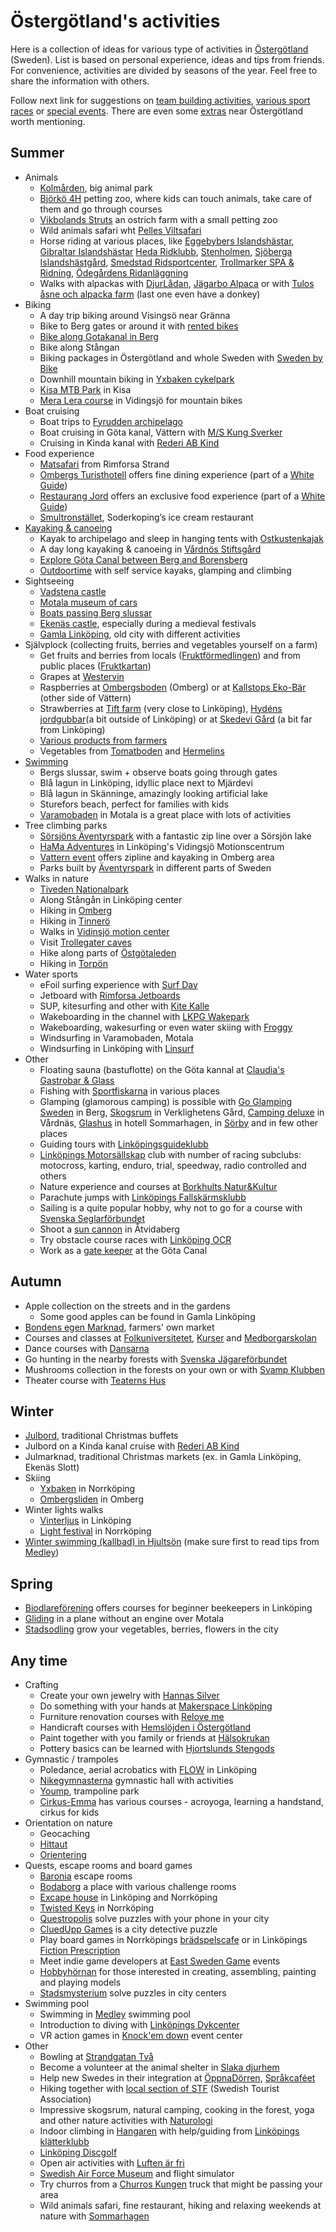 Östergötland's activities
=========================

Here is a collection of ideas for various type of activities in [Östergötland](https://en.wikipedia.org/wiki/%C3%96sterg%C3%B6tland) (Sweden). List is based on personal experience, ideas and tips from friends. For convenience, activities are divided by seasons of the year. Feel free to share the information with others.

Follow next link for suggestions on [team building activities](team_building_activities.md), [various sport races](sport_races.md) or [special events](events.md). There are even some [extras](extras.md) near Östergötland worth mentioning.

Summer
------
* Animals
  * [Kolmården](https://www.kolmarden.com/), big animal park
  * [Björkö 4H](http://www.bjorko4hgard.se/) petting zoo, where kids can touch animals, take care of them and go through courses
  * [Vikbolands Struts](https://vikbolandsstruts.se/) an ostrich farm with a small petting zoo
  * Wild animals safari wht [Pelles Viltsafari](https://www.viltsafari.se/)
  * Horse riding at various places, like [Eggebybers Islandshästar](http://www.eggebyberg.se/), [Gibraltar Islandshästar](http://gibraltarislandshastar.se/) [Heda Ridklubb](https://www.hedaridklubb.se/), [Stenholmen](http://www.stenholmen.nu/), [Sjöberga Islandshästgård](http://www.sjoberga.se/), [Smedstad Ridsportcenter](https://hsoab.se/), [Trollmarker SPA & Ridning](https://trollmarker.se/ridning/), [Ödegårdens Ridanläggning](https://odegarden.se/)
  * Walks with alpackas with [DjurLådan](https://djurladan.se/tjanster/aktiviterer), [Jägarbo Alpaca](https://jagarbo.se/alpackapromenad/) or with [Tulos åsne och alpacka farm](https://tulosfarm.se/upplevelser) (last one even have a donkey)
* Biking
  * A day trip biking around Visingsö near Gränna
  * Bike to Berg gates or around it with [rented bikes](https://www.gotakanal.se/sv/263719/Cykeluthyrning-vid-Bergs-slussar/)
  * [Bike along Gotakanal in Berg](https://visitlinkoping.se/sommar/cykelsemester-i-link%C3%B6ping-och-l%C3%A4ngs-g%C3%B6ta-kanal)
  * Bike along Stångan
  * Biking packages in Östergötland and whole Sweden with [Sweden by Bike](https://swedenbybike.com/cykelpaket/)
  * Downhill mountain biking in [Yxbaken cykelpark](https://www.yxbacken.nu/cykelpark)
  * [Kisa MTB Park](https://kisamtbpark.com/) in Kisa
  * [Mera Lera course](https://www.meraleramtb.com/meraleramtb/sida/69548/skills-area-vidingsjo) in Vidingsjö for mountain bikes
* Boat cruising
  * Boat trips to [Fyrudden archipelago](http://www.harstena.se/kommunikationer/skargardstrafiken.htm)
  * Boat cruising in Göta kanal, Vättern with [M/S Kung Sverker](https://www.kungsverker.se/kryssningar)
  * Cruising in Kinda kanal with [Rederi AB Kind](https://www.rederiabkind.se/)
* Food experience
  * [Matsafari](https://www.rimforsastrand.se/restaurang/matsafari/) from Rimforsa Strand
  * [Ombergs Turisthotell](http://ombergsturisthotell.com/restaurang/) offers fine dining experience (part of a [White Guide](https://whiteguide.com/))
  * [Restaurang Jord](https://restaurangjord.se/) offers an exclusive food experience (part of a [White Guide](https://whiteguide.com/))
  * [Smultronstället](http://www.smultronstallet.se/), Soderkoping’s ice cream restaurant
* [Kayaking & canoeing](https://visitlinkoping.se/kanot-kajak)
  * Kayak to archipelago and sleep in hanging tents with [Ostkustenkajak](http://ostkustenkajak.se/)
  * A day long kayaking & canoeing in [Vårdnös Stiftsgård](http://www.vardnas.se/)
  * [Explore Göta Canal between Berg and Borensberg](http://glasbruket.com/aktiviteter/)
  * [Outdoortime](http://www.outdoortime.se/) with self service kayaks, glamping and climbing
* Sightseeing
  * [Vadstena castle](http://vadstenaslott.com/)
  * [Motala museum of cars](http://www.motormuseum.se/)
  * [Boats passing Berg slussar](https://www.gotakanal.se/en/225251/Lock-gate-exhibition-Berg-locks/)
  * [Ekenäs castle](http://www.ekenasslott.se/), especially during a medieval festivals
  * [Gamla Linköping](https://gamlalinkoping.se/in-english/), old city with different activities
* Självplock (collecting fruits, berries and vegetables yourself on a farm)
  * Get fruits and berries from locals ([Fruktförmedlingen](https://www.aktavara.org/fruktformedlingen)) and from public places ([Fruktkartan](https://fruktkartan.se/))
  * Grapes at [Westervin](https://www.facebook.com/Westervin-113025693379478/)
  * Raspberries at [Ombergsboden](http://www.ombergsboden.se/) (Omberg) or at [Kallstops Eko-Bär](https://www.kallstorpsekobar.se/) (other side of Vättern)
  * Strawberries at [Tift farm](http://tift.se/) (very close to Linköping), [Hydéns jordgubbar](https://www.facebook.com/Hyd%C3%A9ns-jordgubbar-106734317974/)(a bit outside of Linköping) or at [Skedevi Gård](https://skedevigard.com/) (a bit far from Linköping)
  * [Various products from farmers](https://www.gardsnara.se/ostergotland)
  * Vegetables from [Tomatboden](http://www.tomatboden.se/aktuellt/) and [Hermelins](https://www.hermelins.se/gronsaker/)
* [Swimming](https://visitlinkoping.se/sommar/badplatser-i-link%C3%B6ping)
  * Bergs slussar, swim + observe boats going through gates
  * Blå lagun in Linköping, idyllic place next to Mjärdevi
  * Blå lagun in Skänninge, amazingly looking artificial lake
  * Sturefors beach, perfect for families with kids
  * [Varamobaden](https://start.motala.se/en/experience-visit/varamobaden) in Motala is a great place with lots of activities
* Tree climbing parks
  * [Sörsjöns Äventyrspark](https://aventyrsupplevelser.com/sorsjon/) with a fantastic zip line over a Sörsjön lake
  * [HaMa Adventures](https://www.facebook.com/HaMaAdventures/) in Linköping's Vidingsjö Motionscentrum
  * [Vattern event](http://www.vatternevent.se/) offers zipline and kayaking in Omberg area
  * Parks built by [Äventyrspark](https://aventyrsupplevelser.com/aventyrsbygge/) in different parts of Sweden
* Walks in nature
  * [Tiveden Nationalpark](https://www.sverigesnationalparker.se/park/tivedens-nationalpark/)
  * Along Stångån in Linköping center
  * Hiking in [Omberg](https://www.sveaskog.se/upplev-naturen/besoksomraden/ekopark-omberg/)
  * Hiking in [Tinnerö](https://www.lansstyrelsen.se/ostergotland/besoksmal/naturreservat/tinnero-eklandskap-naturreservat.html)
  * Walks in [Vidinsjö motion center](https://www.naturkartan.se/sv/ostergotlands-lan/vidingsjo-motionscentrum)
  * Visit [Trollegater caves](https://www.lansstyrelsen.se/ostergotland/besoksmal/naturreservat/trollegater-naturreservat.html)
  * Hike along parts of [Östgötaleden](https://www.ostgotaleden.se/sv/)
  * Hiking in [Torpön](https://www.ostgotaleden.se/sv/144769/Torpon-i-Sommen/)
* Water sports
  * eFoil surfing experience with [Surf Day](https://surfday.se/)
  * Jetboard with [Rimforsa Jetboards](https://rimforsajetboards.se/)
  * SUP, kitesurfing and other with [Kite Kalle](https://www.kitekalle.se/linkoping.php)
  * Wakeboarding in the channel with [LKPG Wakepark](http://www.lkpgwakepark.se/)
  * Wakeboarding, wakesurfing or even water skiing with [Froggy](https://froggy.se/se/vattensport/kurser-wakeboard-info-kurs-wakeboard~244/)
  * Windsurfing in Varamobaden, Motala
  * Windsurfing in Linköping with [Linsurf](https://www.linsurf.com/)
* Other
  * Floating sauna (bastuflotte) on the Göta kannal at [Claudia's Gastrobar & Glass](https://www.claudiasgg.se/)
  * Fishing with [Sportfiskarna](https://www.sportfiskarna.se/) in various places
  * Glamping (glamorous camping) is possible with [Go Glamping Sweden](https://goglampingsweden.se/) in Berg, [Skogsrum](https://naturlogi.se/skogsrum/) in Verklighetens Gård, [Camping deluxe](https://www.vardnas.se/boende/glamping-camping-deluxe.html) in Vårdnäs, [Glashus](https://www.sommarhagen.se/SV/Upplevelser/Glamping) in hotell Sommarhagen, in [Sörby](https://sorbyglamping.se/) and in few other places
  * Guiding tours with [Linköpingsguideklubb](http://linkopingsguideklubb.se/kalender-guidningar/)
  * [Linköpings Motorsällskap](https://lms.se/) club with number of racing subclubs: motocross, karting, enduro, trial, speedway, radio controlled and others
  * Nature experience and courses at [Borkhults Natur&Kultur](https://www.borkhult.se/kurser.html)
  * Parachute jumps with [Linköpings Fallskärmsklubb](https://linkopingsfallskarmsklubb.se/)
  * Sailing is a quite popular hobby, why not to go for a course with [Svenska Seglarförbundet](https://www.svensksegling.se/lardigsegla/SSFSeglarskola/Hittadinseglarskola/)
  * Shoot a [sun cannon](http://solkanonklubben.se/solkanonen/) in Åtvidaberg
  * Try obstacle course races with [Linköping OCR](https://www.facebook.com/linkopingocr)
  * Work as a [gate keeper](https://www.gotakanal.se/sv/ab-gota-kanalbolag/slussvard/) at the Göta Canal

Autumn
------
* Apple collection on the streets and in the gardens
  * Some good apples can be found in Gamla Linköping
* [Bondens egen Marknad](https://bondensegen.com/linkoping/), farmers' own market
* Courses and classes at [Folkuniversitetet](https://www.folkuniversitetet.se/kurser-utbildningar/), [Kurser](https://www.kurser.se/) and [Medborgarskolan](https://www.medborgarskolan.se/kurser-och-evenemang/)
* Dance courses with [Dansarna](https://dansarna.se/index.php/en/courses-events/event-calendar)
* Go hunting in the nearby forests with [Svenska Jägareförbundet](https://jagareforbundet.se/syd/ostergotlands-lan/jagareforbundet-ostergotland/)
* Mushrooms collection in the forests on your own or with [Svamp Klubben](https://svampklubben.org/)
* Theater course with [Teaterns Hus](http://teaternshus.se/teaterskola/)

Winter
------
* [Julbord](http://www.julbordsportalen.se/julbord-i-linkoping), traditional Christmas buffets
* Julbord on a Kinda kanal cruise with [Rederi AB Kind](https://www.rederiabkind.se/vara-kryssningar/vinter-och-julupplevelse-med-ms-kind-i-linkoping/)
* Julmarknad, traditional Christmas markets (ex. in Gamla Linköping, Ekenäs Slott)
* Skiing
  * [Yxbaken](https://www.yxbacken.nu/) in Norrköping
  * [Ombergsliden](http://ombergsliden.se/) in Omberg
* Winter lights walks
  * [Vinterljus](https://www.linkoping.se/vinterljuskampanj/) in Linköping
  * [Light festival](https://norrkopinglightfestival.se/) in Norrköping
* [Winter swimming (kallbad) in Hjultsön](https://www.kallbad.nu/platser-for-kalla-bad-i-linkoping/) (make sure first to read tips from [Medley](https://www.medley.se/blogg/vinterbad-kan-det-verkligen-vara-nagot))

Spring
------
* [Biodlareförening](http://www.linkopingsbiodlarna.se/) offers courses for beginner beekeepers in Linköping
* [Gliding](https://motalaflygklubb.se/index.php/presentkort) in a plane without an engine over Motala
* [Stadsodling](https://www.linkoping.se/uppleva-och-gora/friluftsliv-och-parker/stadsodla/) grow your vegetables, berries, flowers in the city

Any time
--------
* Crafting
  * Create your own jewelry with [Hannas Silver](http://hannassilver.se/Kurser/)
  * Do something with your hands at [Makerspace Linköping](https://makerslink.se/)
  * Furniture renovation courses with [Relove me](https://reloveme.se/kurser/)
  * Handicraft courses with [Hemslöjden i Östergötland](https://www.hemslojdeniostergotland.se/kurser)
  * Paint together with you family or friends at [Hälsokrukan](https://halsokrukan.se/aktivitet)
  * Pottery basics can be learned with [Hjortslunds Stengods](https://www.hjortslund.se/prova-pa-drejning/)
* Gymnastic / trampoles
  * Poledance, aerial acrobatics with [FLOW](https://flowpole.se/linkoping/) in Linköping
  * [Nikegymnasterna](http://www.nikegymnasterna.com/) gymnastic hall with activities
  * [Yoump](https://www.yoump.se/parker/linkoping), trampoline park
  * [Cirkus-Emma](http://www.cirkusemma.se/) has various courses - acroyoga, learning a handstand, cirkus for kids
* Orientation on nature
  * Geocaching
  * [Hittaut](https://www.orientering.se/provapaaktiviteter/hittaut/)
  * [Orientering](https://www.orientering.se/)
* Quests, escape rooms and board games
  * [Baronia](https://www.baronia.se/) escape rooms
  * [Bodaborg](https://www.bodaborg.se/#intro) a place with various challenge rooms
  * [Excape house](https://escapehouse.se/) in Linköping and Norrköping
  * [Twisted Keys](http://www.twistedkeys.com/en/home/) in Norrköping
  * [Questropolis](https://questropolis.se/) solve puzzles with your phone in your city
  * [CluedUpp Games](https://www.cluedupp.com/) is a city detective puzzle
  * Play board games in Norrköpings [brädspelscafe](https://bradspelscafe.se/aktiviteter/) or in Linköpings [Fiction Prescription](https://www.facebook.com/fiction.prescription/events)
  * Meet indie game developers at [East Sweden Game](https://eastswedengame.se/activities/) events
  * [Hobbyhörnan](http://www.hobbyhornan.com/) for those interested in creating, assembling, painting and playing models
  * [Stadsmysterium](https://stadsmysterium.se/) solve puzzles in city centers
* Swimming pool
  * Swimming in [Medley](https://www.medley.se/vara-anlaggningar/linkopings-simhall) swimming pool
  * Introduction to diving with [Linköpings Dykcenter](https://linkopingsdykcenter.se/prova-pa-dyk/)
  * VR action games in [Knock'em down](https://eventcenter.se/norrkoping/vrex-norrkoping/) event center
* Other
  * Bowling at [Strandgatan Två](http://www.strandgatantva.se/)
  * Become a volunteer at the animal shelter in [Slaka djurhem](https://slakadjurhem.se/djurhemmet)
  * Help new Swedes in their integration at [ÖppnaDörren](https://www.oppnadorren.se/about/), [Språkcaféet](https://www.svenskakyrkan.se/linkoping/sprakcafeer) <!-- markdown-link-check-disable-line -->
  * Hiking together with [local section of STF](https://www.svenskaturistforeningen.se/engagemang/lokalavdelningar/stf-linkoping/) (Swedish Tourist Association)
  * Impressive skogsrum, natural camping, cooking in the forest, yoga and other nature activities with [Naturologi](https://naturlogi.se/)
  * Indoor climbing in [Hangaren](https://hangaren.org/) with help/guiding from [Linköpings klätterklubb](https://linkopingsklatterklubb.se/prova-pa/)
  * [Linköping Discgolf](https://www.lkpgdg.se/)<!-- markdown-link-check-disable-line -->
  * Open air activities with [Luften är fri](https://www.luftenarfri.nu/)
  * [Swedish Air Force Museum](https://flygvapenmuseum.se/) and flight simulator
  * Try churros from a [Churros Kungen](https://www.facebook.com/churroskungen/) truck that might be passing your area
  * Wild animals safari, fine restaurant, hiking and relaxing weekends at nature with [Sommarhagen](https://www.sommarhagen.se/SV/Upplevelser)
